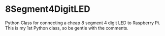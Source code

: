 # 8Segment4DigitLED
Python Class for connecting a cheap 8 segment 4 digit LED to Raspberry Pi.
This is my 1st Python class, so be gentle with the comments.
